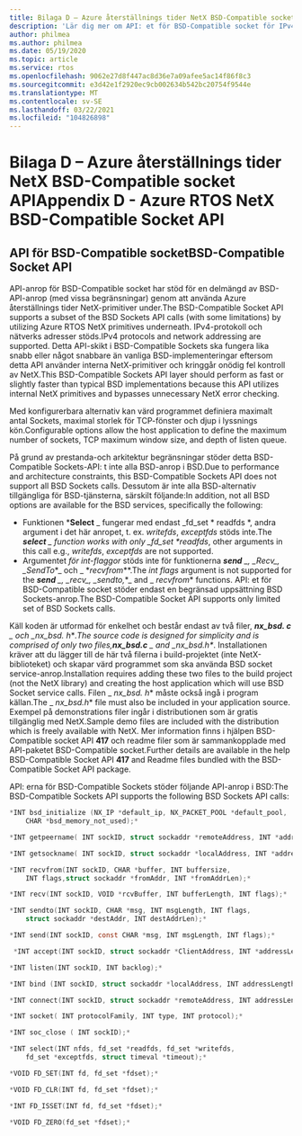 ```yaml
---
title: Bilaga D – Azure återställnings tider NetX BSD-Compatible socket API
description: 'Lär dig mer om API: et för BSD-Compatible socket för IPv4.'
author: philmea
ms.author: philmea
ms.date: 05/19/2020
ms.topic: article
ms.service: rtos
ms.openlocfilehash: 9062e27d8f447ac8d36e7a09afee5ac14f86f8c3
ms.sourcegitcommit: e3d42e1f2920ec9cb002634b542bc20754f9544e
ms.translationtype: MT
ms.contentlocale: sv-SE
ms.lasthandoff: 03/22/2021
ms.locfileid: "104826898"
---
```

# <a name="appendix-d---azure-rtos-netx-bsd-compatible-socket-api"></a><span data-ttu-id="5b859-103">Bilaga D – Azure återställnings tider NetX BSD-Compatible socket API</span><span class="sxs-lookup"><span data-stu-id="5b859-103">Appendix D - Azure RTOS NetX BSD-Compatible Socket API</span></span>

## <a name="bsd-compatible-socket-api"></a><span data-ttu-id="5b859-104">API för BSD-Compatible socket</span><span class="sxs-lookup"><span data-stu-id="5b859-104">BSD-Compatible Socket API</span></span>

<span data-ttu-id="5b859-105">API-anrop för BSD-Compatible socket har stöd för en delmängd av BSD-API-anrop (med vissa begränsningar) genom att använda Azure återställnings tider NetX-primitiver under.</span><span class="sxs-lookup"><span data-stu-id="5b859-105">The BSD-Compatible Socket API supports a subset of the BSD Sockets API calls (with some limitations) by utilizing Azure RTOS NetX primitives underneath.</span></span> <span data-ttu-id="5b859-106">IPv4-protokoll och nätverks adresser stöds.</span><span class="sxs-lookup"><span data-stu-id="5b859-106">IPv4 protocols and network addressing are supported.</span></span> <span data-ttu-id="5b859-107">Detta API-skikt i BSD-Compatible Sockets ska fungera lika snabb eller något snabbare än vanliga BSD-implementeringar eftersom detta API använder interna NetX-primitiver och kringgår onödig fel kontroll av NetX.</span><span class="sxs-lookup"><span data-stu-id="5b859-107">This BSD-Compatible Sockets API layer should perform as fast or slightly faster than typical BSD implementations because this API utilizes internal NetX primitives and bypasses unnecessary NetX error checking.</span></span>

<span data-ttu-id="5b859-108">Med konfigurerbara alternativ kan värd programmet definiera maximalt antal Sockets, maximal storlek för TCP-fönster och djup i lyssnings kön.</span><span class="sxs-lookup"><span data-stu-id="5b859-108">Configurable options allow the host application to define the maximum number of sockets, TCP maximum window size, and depth of listen queue.</span></span>

<span data-ttu-id="5b859-109">På grund av prestanda-och arkitektur begränsningar stöder detta BSD-Compatible Sockets-API: t inte alla BSD-anrop i BSD.</span><span class="sxs-lookup"><span data-stu-id="5b859-109">Due to performance and architecture constraints, this BSD-Compatible Sockets API does not support all BSD Sockets calls.</span></span> <span data-ttu-id="5b859-110">Dessutom är inte alla BSD-alternativ tillgängliga för BSD-tjänsterna, särskilt följande:</span><span class="sxs-lookup"><span data-stu-id="5b859-110">In addition, not all BSD options are available for the BSD services, specifically the following:</span></span>

- <span data-ttu-id="5b859-111">Funktionen \***Select** _ fungerar med endast _fd_set \* readfds \*, andra argument i det här anropet, t. ex. *writefds*, *exceptfds* stöds inte.</span><span class="sxs-lookup"><span data-stu-id="5b859-111">The ***select** _ function works with only _fd_set \*readfds*, other arguments in this call e.g., *writefds*, *exceptfds* are not supported.</span></span>
- <span data-ttu-id="5b859-112">Argumentet *för int-flaggor* stöds inte för funktionerna ***send** _, _*_Recv_*_, _*_SendTo_\*_ och _ \*_recvfrom_\*\*.</span><span class="sxs-lookup"><span data-stu-id="5b859-112">The *int flags* argument is not supported for the ***send** _, _*_recv_*_, _*_sendto,_*_ and _ *_recvfrom_** functions.</span></span> <span data-ttu-id="5b859-113">API: et för BSD-Compatible socket stöder endast en begränsad uppsättning BSD Sockets-anrop.</span><span class="sxs-lookup"><span data-stu-id="5b859-113">The BSD-Compatible Socket API supports only limited set of BSD Sockets calls.</span></span>

<span data-ttu-id="5b859-114">Käll koden är utformad för enkelhet och består endast av två filer, ***nx_bsd. c** _ och _*_nx_bsd. h_\*_.</span><span class="sxs-lookup"><span data-stu-id="5b859-114">The source code is designed for simplicity and is comprised of only two files,***nx_bsd.c** _ and _*_nx_bsd.h_\*_.</span></span> <span data-ttu-id="5b859-115">Installationen kräver att du lägger till de här två filerna i build-projektet (inte NetX-biblioteket) och skapar värd programmet som ska använda BSD socket service-anrop.</span><span class="sxs-lookup"><span data-stu-id="5b859-115">Installation requires adding these two files to the build project (not the NetX library) and creating the host application which will use BSD Socket service calls.</span></span> <span data-ttu-id="5b859-116">Filen _ *_nx_bsd. h_*\* måste också ingå i program källan.</span><span class="sxs-lookup"><span data-stu-id="5b859-116">The _ *_nx_bsd.h_*\* file must also be included in your application source.</span></span> <span data-ttu-id="5b859-117">Exempel på demonstrations filer ingår i distributionen som är gratis tillgänglig med NetX.</span><span class="sxs-lookup"><span data-stu-id="5b859-117">Sample demo files are included with the distribution which is freely available with NetX.</span></span> <span data-ttu-id="5b859-118">Mer information finns i hjälpen BSD-Compatible socket API **417** och readme filer som är sammankopplade med API-paketet BSD-Compatible socket.</span><span class="sxs-lookup"><span data-stu-id="5b859-118">Further details are available in the help BSD-Compatible Socket API **417** and Readme files bundled with the BSD-Compatible Socket API package.</span></span>

<span data-ttu-id="5b859-119">API: erna för BSD-Compatible Sockets stöder följande API-anrop i BSD:</span><span class="sxs-lookup"><span data-stu-id="5b859-119">The BSD-Compatible Sockets API supports the following BSD Sockets API calls:</span></span>

```C
*INT bsd_initialize (NX_IP *default_ip, NX_PACKET_POOL *default_pool,
    CHAR *bsd_memory_not_used);*

*INT getpeername( INT sockID, struct sockaddr *remoteAddress, INT *addressLength);*

*INT getsockname( INT sockID, struct sockaddr *localAddress, INT *addressLength);*

*INT recvfrom(INT sockID, CHAR *buffer, INT buffersize,
    INT flags,struct sockaddr *fromAddr, INT *fromAddrLen);*

*INT recv(INT sockID, VOID *rcvBuffer, INT bufferLength, INT flags);*

*INT sendto(INT sockID, CHAR *msg, INT msgLength, INT flags,
    struct sockaddr *destAddr, INT destAddrLen);*

*INT send(INT sockID, const CHAR *msg, INT msgLength, INT flags);*

 *INT accept(INT sockID, struct sockaddr *ClientAddress, INT *addressLength);*

*INT listen(INT sockID, INT backlog);*

*INT bind (INT sockID, struct sockaddr *localAddress, INT addressLength);*

*INT connect(INT sockID, struct sockaddr *remoteAddress, INT addressLength);*

*INT socket( INT protocolFamily, INT type, INT protocol);*

*INT soc_close ( INT sockID);*

*INT select(INT nfds, fd_set *readfds, fd_set *writefds,
    fd_set *exceptfds, struct timeval *timeout);*

*VOID FD_SET(INT fd, fd_set *fdset);*

*VOID FD_CLR(INT fd, fd_set *fdset);*

*INT FD_ISSET(INT fd, fd_set *fdset);*

*VOID FD_ZERO(fd_set *fdset);*

```
